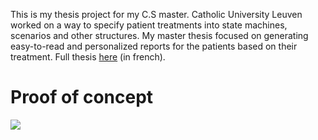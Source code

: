 This is my thesis project for my C.S master. Catholic University Leuven worked on a way to specify patient treatments into state machines, scenarios and other structures. My master thesis focused on generating easy-to-read and personalized reports for the patients based on their treatment. Full thesis [here](http://iamlookingforaninternship.com/ressources/memoire2.pdf) (in french).

# Proof of concept

![](http://iamlookingforaninternship.com/images/medical.jpg)
